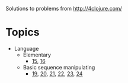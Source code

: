 Solutions to problems from http://4clojure.com/

# Topics

* Language
  * Elementary
    * [15](http://www.4clojure.com/problem/15),
      [16](http://www.4clojure.com/problem/16)
  * Basic sequence manipulating
    * [19](http://www.4clojure.com/problem/19),
      [20](http://www.4clojure.com/problem/20),
      [21](http://www.4clojure.com/problem/21),
      [22](http://www.4clojure.com/problem/22),
      [23](http://www.4clojure.com/problem/23),
      [24](http://www.4clojure.com/problem/24)
